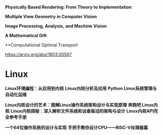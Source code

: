 **Physically Based Rendering: From Theory to Implementation**

**Multiple View Geometry in Computer Vision**

**Image Processing, Analysis, and Machine Vision**

**A Mathematical Gift**

**Computational Optimal Transport

https://arxiv.org/abs/1803.00567




# Linux

**Linux环境编程：从应用到内核**
**Linux内核分析及应用**
**Python Linux系统管理与自动化运维**

**Linux内核设计的艺术：图解Linux操作系统架构设计与实现原理**
**奔跑吧 Linux内核**
**Linux内核探秘：深入解析文件系统和设备驱动的架构与设计**
**Linux内核API完全参考手册**

**一个64位操作系统的设计与实现**
**手把手教你设计CPU——RISC-V处理器篇**